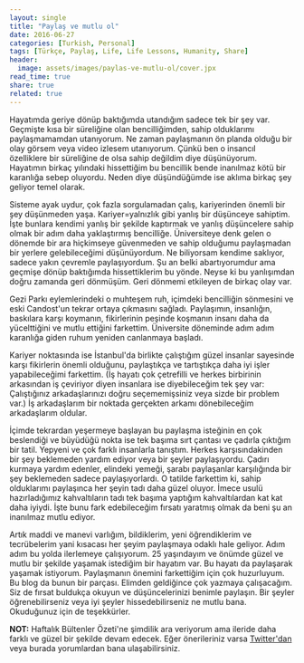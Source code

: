 ```yaml
---
layout: single
title: "Paylaş ve mutlu ol"
date: 2016-06-27
categories: [Turkish, Personal]
tags: [Türkçe, Paylaş, Life, Life Lessons, Humanity, Share]
header:
  image: assets/images/paylas-ve-mutlu-ol/cover.jpx
read_time: true
share: true
related: true
---
```


Hayatımda geriye dönüp baktığımda utandığım sadece tek bir şey var. Geçmişte kısa bir süreliğine olan bencilliğimden, sahip olduklarımı paylaşmamamdan utanıyorum. Ne zaman paylaşmanın ön planda olduğu bir olay görsem veya video izlesem utanıyorum. Çünkü ben o insancıl özelliklere bir süreliğine de olsa sahip değildim diye düşünüyorum. Hayatımın birkaç yılındaki hissettiğim bu bencillik bende inanılmaz kötü bir karanlığa sebep oluyordu. Neden diye düşündüğümde ise aklıma birkaç şey geliyor temel olarak.

Sisteme ayak uydur, çok fazla sorgulamadan çalış, kariyerinden önemli bir şey düşünmeden yaşa. Kariyer=yalnızlık gibi yanlış bir düşünceye sahiptim. İşte bunlara kendimi yanlış bir şekilde kaptırmak ve yanlış düşüncelere sahip olmak bir adım daha yaklaştırmış bencilliğe. Üniversiteye denk gelen o dönemde bir ara hiçkimseye güvenmeden ve sahip olduğumu paylaşmadan bir yerlere gelebileceğimi düşünüyordum. Ne biliyorsam kendime saklıyor, sadece yakın çevremle paylaşıyordum. Şu an belki abartıyorumdur ama geçmişe dönüp baktığımda hissettiklerim bu yönde. Neyse ki bu yanlışımdan doğru zamanda geri dönmüşüm. Geri dönmemi etkileyen de birkaç olay var.

Gezi Parkı eylemlerindeki o muhteşem ruh, içimdeki bencilliğin sönmesini ve eski Candost'un tekrar ortaya çıkmasını sağladı. Paylaşımın, insanlığın, baskılara karşı koymanın, fikirlerinin peşinde koşmanın insanı daha da yücelttiğini ve mutlu ettiğini farkettim. Üniversite döneminde adım adım karanlığa giden ruhum yeniden canlanmaya başladı.

Kariyer noktasında ise İstanbul'da birlikte çalıştığım güzel insanlar sayesinde karşı fikirlerin önemli olduğunu, paylaştıkça ve tartıştıkça daha iyi işler yapabileceğimi farkettim. (İş hayatı çok çetrefilli ve herkes birbirinin arkasından iş çeviriyor diyen insanlara ise diyebileceğim tek şey var: Çalıştığınız arkadaşlarınızı doğru seçememişsiniz veya sizde bir problem var.) İş arkadaşlarım bir noktada gerçekten arkamı dönebileceğim arkadaşlarım oldular.

İçimde tekrardan yeşermeye başlayan bu paylaşma isteğinin en çok beslendiği ve büyüdüğü nokta ise tek başıma sırt çantası ve çadırla çıktığım bir tatil. Yepyeni ve çok farklı insanlarla tanıştım. Herkes karşısındakinden bir şey beklemeden yardım ediyor veya bir şeyler paylaşıyordu. Çadırı kurmaya yardım edenler, elindeki yemeği, şarabı paylaşanlar karşılığında bir şey beklemeden sadece paylaşıyorlardı. O tatilde farkettim ki, sahip olduklarımı paylaşınca her şeyin tadı daha güzel oluyor. İmece usulü hazırladığımız kahvaltıların tadı tek başıma yaptığım kahvaltılardan kat kat daha iyiydi. İşte bunu fark edebileceğim fırsatı yaratmış olmak da beni şu an inanılmaz mutlu ediyor.

Artık maddi ve manevi varlığım, bildiklerim, yeni öğrendiklerim ve tecrübelerim yani kısacası her şeyim paylaşmaya odaklı hale geliyor. Adım adım bu yolda ilerlemeye çalışıyorum. 25 yaşındayım ve önümde güzel ve mutlu bir şekilde yaşamak istediğim bir hayatım var. Bu hayatı da paylaşarak yaşamak istiyorum. Paylaşmanın önemini farkettiğim için çok huzurluyum. Bu blog da bunun bir parçası. Elimden geldiğince çok yazmaya çalışacağım. Siz de fırsat buldukça okuyun ve düşüncelerinizi benimle paylaşın. Bir şeyler öğrenebilirseniz veya iyi şeyler hissedebilirseniz ne mutlu bana. Okuduğunuz için de teşekkürler.

**NOT:** Haftalık Bültenler Özeti'ne şimdilik ara veriyorum ama ileride daha farklı ve güzel bir şekilde devam edecek. Eğer önerileriniz varsa [Twitter'dan](https://twitter.com/Candostdagdevrn) veya burada yorumlardan bana ulaşabilirsiniz.

